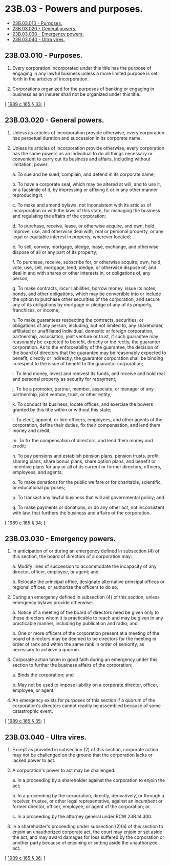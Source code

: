 # 23B.03 - Powers and purposes.
* [23B.03.010 - Purposes.](#23b03010---purposes)
* [23B.03.020 - General powers.](#23b03020---general-powers)
* [23B.03.030 - Emergency powers.](#23b03030---emergency-powers)
* [23B.03.040 - Ultra vires.](#23b03040---ultra-vires)
## 23B.03.010 - Purposes.
1. Every corporation incorporated under this title has the purpose of engaging in any lawful business unless a more limited purpose is set forth in the articles of incorporation.

2. Corporations organized for the purposes of banking or engaging in business as an insurer shall not be organized under this title.

\[ [1989 c 165 § 33](https://leg.wa.gov/CodeReviser/documents/sessionlaw/1989c165.pdf?cite=1989%20c%20165%20§%2033); \]

## 23B.03.020 - General powers.
1. Unless its articles of incorporation provide otherwise, every corporation has perpetual duration and succession in its corporate name.

2. Unless its articles of incorporation provide otherwise, every corporation has the same powers as an individual to do all things necessary or convenient to carry out its business and affairs, including without limitation, power:

   a. To sue and be sued, complain, and defend in its corporate name;

   b. To have a corporate seal, which may be altered at will, and to use it, or a facsimile of it, by impressing or affixing it or in any other manner reproducing it;

   c. To make and amend bylaws, not inconsistent with its articles of incorporation or with the laws of this state, for managing the business and regulating the affairs of the corporation;

   d. To purchase, receive, lease, or otherwise acquire, and own, hold, improve, use, and otherwise deal with, real or personal property, or any legal or equitable interest in property, wherever located;

   e. To sell, convey, mortgage, pledge, lease, exchange, and otherwise dispose of all or any part of its property;

   f. To purchase, receive, subscribe for, or otherwise acquire; own, hold, vote, use, sell, mortgage, lend, pledge, or otherwise dispose of; and deal in and with shares or other interests in, or obligations of, any person;

   g. To make contracts, incur liabilities, borrow money, issue its notes, bonds, and other obligations, which may be convertible into or include the option to purchase other securities of the corporation, and secure any of its obligations by mortgage or pledge of any of its property, franchises, or income;

   h. To make guarantees respecting the contracts, securities, or obligations of any person; including, but not limited to, any shareholder, affiliated or unaffiliated individual, domestic or foreign corporation, partnership, association, joint venture or trust, if such guarantee may reasonably be expected to benefit, directly or indirectly, the guarantor corporation. As to the enforceability of the guarantee, the decision of the board of directors that the guarantee may be reasonably expected to benefit, directly or indirectly, the guarantor corporation shall be binding in respect to the issue of benefit to the guarantor corporation;

   i. To lend money, invest and reinvest its funds, and receive and hold real and personal property as security for repayment;

   j. To be a promoter, partner, member, associate, or manager of any partnership, joint venture, trust, or other entity;

   k. To conduct its business, locate offices, and exercise the powers granted by this title within or without this state;

   l. To elect, appoint, or hire officers, employees, and other agents of the corporation, define their duties, fix their compensation, and lend them money and credit;

   m. To fix the compensation of directors, and lend them money and credit;

   n. To pay pensions and establish pension plans, pension trusts, profit sharing plans, share bonus plans, share option plans, and benefit or incentive plans for any or all of its current or former directors, officers, employees, and agents;

   o. To make donations for the public welfare or for charitable, scientific, or educational purposes;

   p. To transact any lawful business that will aid governmental policy; and

   q. To make payments or donations, or do any other act, not inconsistent with law, that furthers the business and affairs of the corporation.

\[ [1989 c 165 § 34](https://leg.wa.gov/CodeReviser/documents/sessionlaw/1989c165.pdf?cite=1989%20c%20165%20§%2034); \]

## 23B.03.030 - Emergency powers.
1. In anticipation of or during an emergency defined in subsection (4) of this section, the board of directors of a corporation may:

   a. Modify lines of succession to accommodate the incapacity of any director, officer, employee, or agent; and

   b. Relocate the principal office, designate alternative principal offices or regional offices, or authorize the officers to do so.

2. During an emergency defined in subsection (4) of this section, unless emergency bylaws provide otherwise:

   a. Notice of a meeting of the board of directors need be given only to those directors whom it is practicable to reach and may be given in any practicable manner, including by publication and radio; and

   b. One or more officers of the corporation present at a meeting of the board of directors may be deemed to be directors for the meeting in order of rank and within the same rank in order of seniority, as necessary to achieve a quorum.

3. Corporate action taken in good faith during an emergency under this section to further the business affairs of the corporation:

   a. Binds the corporation; and

   b. May not be used to impose liability on a corporate director, officer, employee, or agent.

4. An emergency exists for purposes of this section if a quorum of the corporation's directors cannot readily be assembled because of some catastrophic event.

\[ [1989 c 165 § 35](https://leg.wa.gov/CodeReviser/documents/sessionlaw/1989c165.pdf?cite=1989%20c%20165%20§%2035); \]

## 23B.03.040 - Ultra vires.
1. Except as provided in subsection (2) of this section, corporate action may not be challenged on the ground that the corporation lacks or lacked power to act.

2. A corporation's power to act may be challenged:

   a. In a proceeding by a shareholder against the corporation to enjoin the act;

   b. In a proceeding by the corporation, directly, derivatively, or through a receiver, trustee, or other legal representative, against an incumbent or former director, officer, employee, or agent of the corporation; or

   c. In a proceeding by the attorney general under RCW 23B.14.300.

3. In a shareholder's proceeding under subsection (2)(a) of this section to enjoin an unauthorized corporate act, the court may enjoin or set aside the act, and may award damages for loss suffered by the corporation or another party because of enjoining or setting aside the unauthorized act.

\[ [1989 c 165 § 36](https://leg.wa.gov/CodeReviser/documents/sessionlaw/1989c165.pdf?cite=1989%20c%20165%20§%2036); \]

